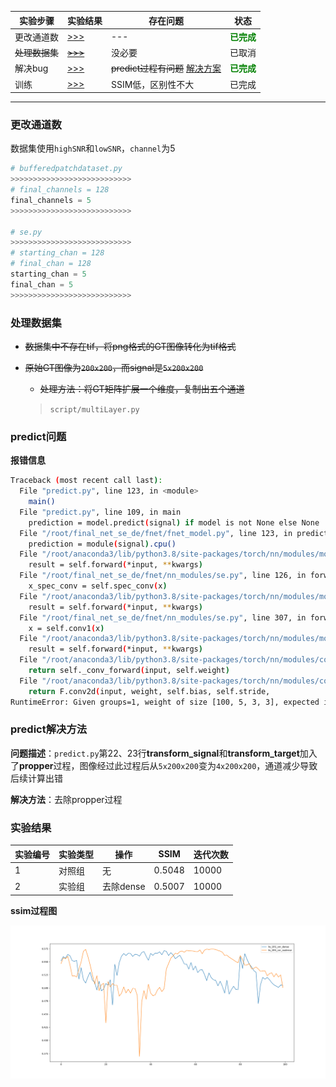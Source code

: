 | 实验步骤   | 实验结果          | 存在问题 | 状态 |
| ---------- | ----------------- | -------- |-------- |
| 更改通道数 | [>>>](#更改通道数) | ---      | **<span style="color:green">已完成</span>** |
| ~~处理数据集~~ | [~~>>>~~](#处理数据集) | 没必要    | 已取消 |
| 解决bug | [>>>](#predict问题) | ~~predict过程有问题~~ [解决方案](#predict解决方法) | **<span style="color:green">已完成</span>** |
| 训练 | [>>>](#实验结果) | SSIM低，区别性不大 | 已完成 |


***

### 更改通道数

数据集使用`highSNR`和`lowSNR`，`channel`为5

```python
# bufferedpatchdataset.py
>>>>>>>>>>>>>>>>>>>>>>>>>>>
# final_channels = 128
final_channels = 5
>>>>>>>>>>>>>>>>>>>>>>>>>>>

# se.py
>>>>>>>>>>>>>>>>>>>>>>>>>>>
# starting_chan = 128
# final_chan = 128
starting_chan = 5
final_chan = 5
>>>>>>>>>>>>>>>>>>>>>>>>>>>
```

### 处理数据集

* ~~数据集中不存在tif，将png格式的GT图像转化为tif格式~~

* ~~原始GT图像为`200x200`，而signal是`5x200x200`~~
  
	* ~~处理方法：将GT矩阵扩展一个维度，复制出五个通道~~
	
	> `script/multiLayer.py`

### predict问题

**报错信息**

```sh
Traceback (most recent call last):
  File "predict.py", line 123, in <module>
    main()
  File "predict.py", line 109, in main
    prediction = model.predict(signal) if model is not None else None
  File "/root/final_net_se_de/fnet/fnet_model.py", line 123, in predict
    prediction = module(signal).cpu()
  File "/root/anaconda3/lib/python3.8/site-packages/torch/nn/modules/module.py", line 727, in _call_impl
    result = self.forward(*input, **kwargs)
  File "/root/final_net_se_de/fnet/nn_modules/se.py", line 126, in forward
    x_spec_conv = self.spec_conv(x)
  File "/root/anaconda3/lib/python3.8/site-packages/torch/nn/modules/module.py", line 727, in _call_impl
    result = self.forward(*input, **kwargs)
  File "/root/final_net_se_de/fnet/nn_modules/se.py", line 307, in forward
    x = self.conv1(x)
  File "/root/anaconda3/lib/python3.8/site-packages/torch/nn/modules/module.py", line 727, in _call_impl
    result = self.forward(*input, **kwargs)
  File "/root/anaconda3/lib/python3.8/site-packages/torch/nn/modules/conv.py", line 423, in forward
    return self._conv_forward(input, self.weight)
  File "/root/anaconda3/lib/python3.8/site-packages/torch/nn/modules/conv.py", line 419, in _conv_forward
    return F.conv2d(input, weight, self.bias, self.stride,
RuntimeError: Given groups=1, weight of size [100, 5, 3, 3], expected input[1, 4, 200, 200] to have 5 channels, but got 4 channels instead
```

### predict解决方法

**问题描述**：`predict.py`第22、23行**transform_signal**和**transform_target**加入了**propper**过程，图像经过此过程后从`5x200x200`变为`4x200x200`，通道减少导致后续计算出错

**解决方法**：去除propper过程



### 实验结果

| 实验编号 | 实验类型 | 操作      | SSIM   | 迭代次数 |
| -------- | -------- | --------- | ------ | -------- |
| 1        | 对照组   | 无        | 0.5048 | 10000    |
| 2        | 实验组   | 去除dense | 0.5007 | 10000    |

**ssim过程图**

![ssimdif](../images/ssimdif.png)

